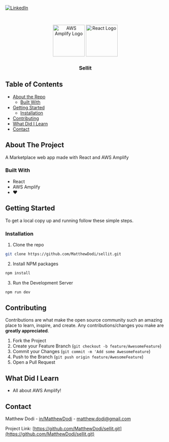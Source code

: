 [![LinkedIn][linkedin-shield]][linkedin-url]

<!-- PROJECT LOGO -->
<br />
<p align="center">
    <img src="https://camo.githubusercontent.com/8ec35c70c818d5c0031e347e63ec857f6d57f932/68747470733a2f2f73332e616d617a6f6e6177732e636f6d2f6177732d6d6f62696c652d6875622d696d616765732f6177732d616d706c6966792d6c6f676f2e706e67" alt="AWS Amplify Logo" width="100">
    <img src="https://www.import.io/wp-content/uploads/2017/10/React-logo-1.png" alt="React Logo" width="100">

  <h3 align="center">Sellit</h3>
</p>

<!-- TABLE OF CONTENTS -->

## Table of Contents

- [About the Repo](#about-the-project)
  - [Built With](#built-with)
- [Getting Started](#getting-started)
  - [Installation](#installation)
- [Contributing](#contributing)
- [What Did I Learn](#what-did-i-learn)
- [Contact](#contact)

<!-- ABOUT THE PROJECT -->

## About The Project
A Marketplace web app made with React and AWS Amplify

### Built With

- React
- AWS Amplify
- ❤

<!-- GETTING STARTED -->

## Getting Started

To get a local copy up and running follow these simple steps.

### Installation

1. Clone the repo

```sh
git clone https://github.com/MatthewDodi/sellit.git
```

2. Install NPM packages

```sh
npm install
```

3. Run the Development Server

```sh
npm run dev
```

<!-- CONTRIBUTING -->

## Contributing

Contributions are what make the open source community such an amazing place to learn, inspire, and create. Any contributions/changes you make are **greatly appreciated**.

1. Fork the Project
2. Create your Feature Branch (`git checkout -b feature/AwesomeFeature`)
3. Commit your Changes (`git commit -m 'Add some AwesomeFeature`)
4. Push to the Branch (`git push origin feature/AwesomeFeature`)
5. Open a Pull Request

## What Did I Learn

- All about AWS Amplify!

<!-- CONTACT -->

## Contact

Matthew Dodi - [in/MatthewDodi](https://linkedin.com/in/MatthewDodi) - matthew.dodi@gmail.com

Project Link: [https://github.com/MatthewDodi/sellit.git](https://github.com/MatthewDodi/sellit.git)

<!-- MARKDOWN LINKS & IMAGES -->

[linkedin-shield]: https://img.shields.io/badge/-LinkedIn-black.svg?style=flat-square&logo=linkedin&colorB=555
[linkedin-url]: https://linkedin.com/in/MatthewDodi
